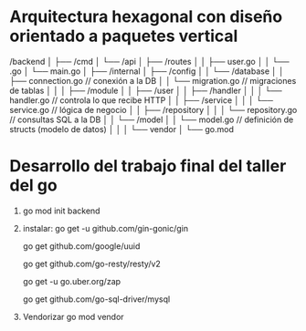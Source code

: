 




# Arquitectura hexagonal con diseño orientado a paquetes vertical

/backend
│
├── /cmd
│   └── /api
│       ├── /routes
│       │   ├── user.go
│       │   └── .go
│       └── main.go
│
├── /internal
│   ├── /config
│   │   └── /database
│   │       ├── connection.go    // conexión a la DB
│   │       └── migration.go     // migraciones de tablas
│   │
│   ├── /module
│   │   ├── /user
│   │        ├── /handler
│   │        │   └── handler.go       // controla lo que recibe HTTP
│   │        ├── /service
│   │        │   └── service.go       // lógica de negocio
│   │        ├── /repository
│   │        │   └── repository.go    // consultas SQL a la DB
│   │        └── /model
│   │            └── model.go         // definición de structs (modelo de datos)
│   │
│   └── vendor
│
└── go.mod



# Desarrollo del trabajo final del taller del go 

1. go mod init backend

2. instalar:
    go get -u github.com/gin-gonic/gin

    go get github.com/google/uuid

    go get github.com/go-resty/resty/v2

    go get -u go.uber.org/zap

    go get github.com/go-sql-driver/mysql

3. Vendorizar
    go mod vendor


